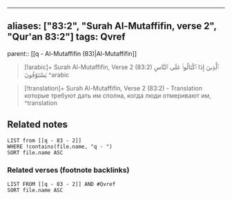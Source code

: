 
---
aliases: ["83:2", "Surah Al-Mutaffifin, verse 2", "Qur'an 83:2"]
tags: Qvref
---

parent:: [[q - Al-Mutaffifin (83)|Al-Mutaffifin]]

> [!arabic]+ Surah Al-Mutaffifin, Verse 2 (83:2)
> <span class="quran-arabic">ٱلَّذِينَ إِذَا ٱكْتَالُوا۟ عَلَى ٱلنَّاسِ يَسْتَوْفُونَ</span>
^arabic

> [!translation]+ Surah Al-Mutaffifin, Verse 2 (83:2) - Translation
> которые требуют дать им сполна, когда люди отмеривают им,
^translation



## Related notes
```dataview
LIST from [[q - 83 - 2]]
WHERE !contains(file.name, "q - ")
SORT file.name ASC
```

### Related verses (footnote backlinks)
```dataview
LIST FROM [[q - 83 - 2]] AND #Qvref
SORT file.name ASC
```

